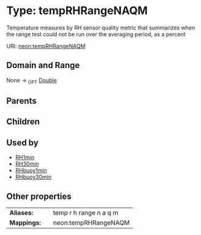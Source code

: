 
# Type: tempRHRangeNAQM


Temperature measures by RH sensor quality metric that summarizes when the range test could not be run over the averaging period, as a percent

URI: [neon:tempRHRangeNAQM](https://data.neonscience.org/tempRHRangeNAQM)


## Domain and Range

None ->  <sub>OPT</sub> [Double](types/Double.md)

## Parents


## Children


## Used by

 * [RH1min](RH1min.md)
 * [RH30min](RH30min.md)
 * [RHbuoy1min](RHbuoy1min.md)
 * [RHbuoy30min](RHbuoy30min.md)

## Other properties

|  |  |  |
| --- | --- | --- |
| **Aliases:** | | temp r h range n a q m |
| **Mappings:** | | neon:tempRHRangeNAQM |

